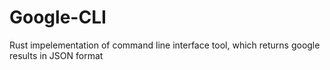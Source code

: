 # Google-CLI
Rust impelementation of command line interface tool, which returns google results in JSON format
